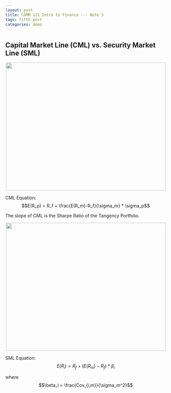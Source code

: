 ```yaml
---
layout: post
title: COMM 121 Intro to Finance --- Note 5
tags: fifth post
categories: demo
---
```


## Capital Market Line (CML) vs. Security Market Line (SML)



<p align="center">
  <img src="https://user-images.githubusercontent.com/87836520/204027407-55ecf4de-5de3-48a4-b2cb-ee9a643b45d8.PNG" width="500" height="400">
 
</p>

CML Equation: $$E(R_p) = R_f + \frac{E(R_m)-R_f}{\sigma_m} * \sigma_p$$

The slope of CML is the Sharpe Ratio of the Tangency Portfolio. 


<p align="center">
   <img src="https://user-images.githubusercontent.com/87836520/204027432-fa378c0f-09d6-4767-a581-639b75a2245d.PNG" width="500" height="400">
</p>



SML Equation: $$E(R_i) = R_f + (E(R_m)-R_f) * \beta_i$$

where $$\beta_i = \frac{Cov_{i,m}}{\sigma_m^2}$$
